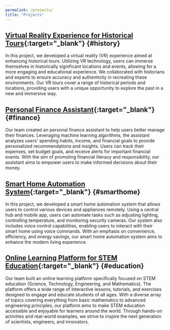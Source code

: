 ```yaml
---
permalink: /projects/
title: "Projects"
---
```


## [Virtual Reality Experience for Historical Tours](https://www.history.com/){:target="_blank"} {#history}

In this project, we developed a virtual reality (VR) experience aimed at enhancing historical tours. Utilizing VR technology, users can immerse themselves in historically significant locations and events, allowing for a more engaging and educational experience. We collaborated with historians and experts to ensure accuracy and authenticity in recreating these environments. Our VR tours cover a range of historical periods and locations, providing users with a unique opportunity to explore the past in a new and immersive way.

## [Personal Finance Assistant](https://www.mint.com/){:target="_blank"} {#finance}

Our team created an personal finance assistant to help users better manage their finances. Leveraging machine learning algorithms, the assistant analyzes users' spending habits, income, and financial goals to provide personalized recommendations and insights. Users can track their expenses, set budget goals, and receive alerts for important financial events. With the aim of promoting financial literacy and responsibility, our assistant aims to empower users to make informed decisions about their money.

## [Smart Home Automation System](https://www.home-assistant.io/){:target="_blank"} {#smarthome}

In this project, we developed a smart home automation system that allows users to control various devices and appliances remotely. Using a central hub and mobile app, users can automate tasks such as adjusting lighting, controlling temperature, and monitoring security cameras. Our system also includes voice control capabilities, enabling users to interact with their smart home using voice commands. With an emphasis on convenience, efficiency, and energy savings, our smart home automation system aims to enhance the modern living experience.

## [Online Learning Platform for STEM Education](https://www.khanacademy.org/){:target="_blank"} {#education}

Our team built an online learning platform specifically focused on STEM education (Science, Technology, Engineering, and Mathematics). The platform offers a wide range of interactive lessons, tutorials, and exercises designed to engage and educate students of all ages. With a diverse array of topics covering everything from basic mathematics to advanced engineering principles, our platform aims to make STEM education accessible and enjoyable for learners around the world. Through hands-on activities and real-world examples, we strive to inspire the next generation of scientists, engineers, and innovators.
